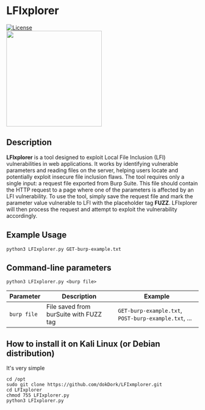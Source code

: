 # LFIxplorer
[![License](https://img.shields.io/badge/license-MIT-_red.svg)](https://opensource.org/licenses/MIT)  
<img src="https://github.com/dokDork/red-team-penetration-test-script/raw/main/images/siteSniper.png" width="250" height="250">  
  
## Description
**LFIxplorer** is a tool designed to exploit Local File Inclusion (LFI) vulnerabilities in web applications. It works by identifying vulnerable parameters and reading files on the server, helping users locate and potentially exploit insecure file inclusion flaws.
The tool requires only a single input: a request file exported from Burp Suite. This file should contain the HTTP request to a page where one of the parameters is affected by an LFI vulnerability.
To use the tool, simply save the request file and mark the parameter value vulnerable to LFI with the placeholder tag **FUZZ**. LFIxplorer will then process the request and attempt to exploit the vulnerability accordingly.

## Example Usage
 ```
python3 LFIxplorer.py GET-burp-example.txt
 ``` 

  
## Command-line parameters
```
python3 LFIxplorer.py <burp file>
```

| Parameter | Description                          | Example       |
|-----------|--------------------------------------|---------------|
| `burp file`      | File saved from burSuite with FUZZ tag | `GET-burp-example.txt`, `POST-burp-example.txt`, ... |


  
## How to install it on Kali Linux (or Debian distribution)
It's very simple  
```
cd /opt
sudo git clone https://github.com/dokDork/LFIxmplorer.git
cd LFIxplorer 
chmod 755 LFIxplorer.py 
python3 LFIxplorer.py 
